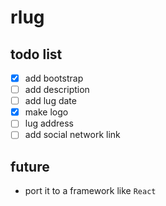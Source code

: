 # rlug

## todo list

- [x] add bootstrap
- [ ] add description
- [ ] add lug date
- [x] make logo
- [ ] lug address
- [ ] add social network link

## future

* port it to a framework like `React`
